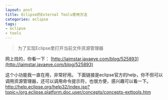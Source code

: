 ```yaml
---
layout: post
title: Eclipse的External Tools使用方法
categories: eclipse
tags: 
- eclipse
- tools
---
```

> 为了实现Eclipse里打开当前文件资源管理器

网上找的，你看一下：
[http://iaimstar.javaeye.com/blog/525893](http://iaimstar.javaeye.com/blog/525893)

这个小功能我一直在用，非常好用。
下面链接是eclipse官方的help，你不但可以调用资源管理器，还可以调用命令提示符，也很方便，感兴趣可以看一下。
http://help.eclipse.org/help32/index.jsp?topic=/org.eclipse.platform.doc.user/concepts/concepts-exttools.htm